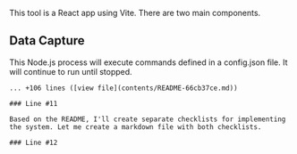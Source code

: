 This tool is a React app using Vite. There are two main components.

## Data Capture

This Node.js process will execute commands defined in a config.json file. It will continue to run until stopped.

```
... +106 lines ([view file](contents/README-66cb37ce.md))

### Line #11

Based on the README, I'll create separate checklists for implementing the system. Let me create a markdown file with both checklists.

### Line #12
